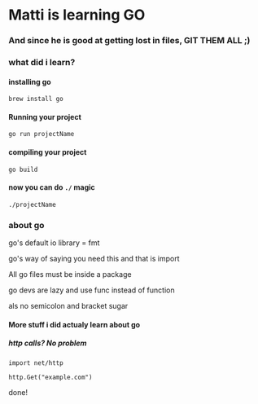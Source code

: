 # Matti is learning GO
### And since he is good at getting lost in files, GIT THEM ALL ;)



### what did i learn?

#### installing go
`brew install go`

#### Running your project
`go run projectName`

#### compiling your project
`go build`

#### now you can do `./` magic
`./projectName` 

### about go
go's default io library = fmt

go's way of saying you need this and that is import

All go files must be inside a package

go devs are lazy and use func instead of function

als no semicolon and bracket sugar



#### More stuff i did actualy learn about go


##### http calls? No problem

`import net/http`

`http.Get("example.com")`

done!

